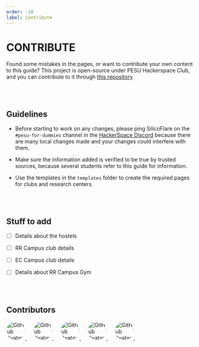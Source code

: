 ```yaml
---
order: -10
label: Contribute
---
```


# CONTRIBUTE
Found some mistakes in the pages, or want to contribute your own content to this guide? This project is open-source under PESU Hackerspace Club, and you can contribute to it through [this repository](https://github.com/HackerSpace-PESU/pesu-for-dummies)

<br><br>

## Guidelines
* Before starting to work on any changes, please ping SilicoFlare on the `#pesu-for-dummies` channel in the [HackerSpace Discord](https://hackerlinks.vercel.app/discord) because there are many local changes made and your changes could interfere with them.

* Make sure the information added is verified to be true by trusted sources, because several students refer to this guide for information.

* Use the templates in the `templates` folder to create the required pages for clubs and research centers.

<br><br>

## Stuff to add

* [ ] Details about the hostels

* [ ] RR Campus club details

* [ ] EC Campus club details

* [ ] Details about RR Campus Gym

<br><br>

## Contributors
<a href="https://github.com/silicoflare">
    <img src="https://avatars.githubusercontent.com/u/100959814?v=4" alt="GitHub Avatar" width="50" height="50" style="border-radius: 50%">
</a>&emsp;

<a href="https://github.com/Icarus131">
    <img src="https://avatars.githubusercontent.com/u/46900041?v=4" alt="GitHub Avatar" width="50" height="50" style="border-radius: 50%">
</a>&emsp;

<a href="https://github.com/kanishka-sahoo">
    <img src="https://avatars.githubusercontent.com/u/115538551?v=4" alt="GitHub Avatar" width="50" height="50" style="border-radius: 50%">
</a>&emsp;

<a href="https://github.com/aditeyabaral">
    <img src="https://avatars.githubusercontent.com/u/33230959?v=4" alt="GitHub Avatar" width="50" height="50" style="border-radius: 50%">
</a>&emsp;

<a href="https://github.com/T-JAIWANTH">
    <img src="https://avatars.githubusercontent.com/u/127310142?v=4" alt="GitHub Avatar" width="50" height="50" style="border-radius: 50%">
</a>&emsp;

